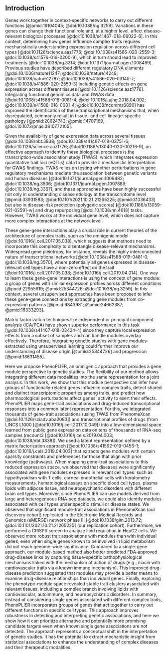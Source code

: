 ## Introduction

Genes work together in context-specific networks to carry out different functions [@pmid:19104045; @doi:10.1038/ng.3259].
Variations in these genes can change their functional role and, at a higher level, affect disease-relevant biological processes [@doi:10.1038/s41467-018-06022-6].
In this context, determining how genes influence complex traits requires mechanistically understanding expression regulation across different cell types [@doi:10.1126/science.aaz1776; @doi:10.1038/s41586-020-2559-3; @doi:10.1038/s41576-019-0200-9], which in turn should lead to improved treatments [@doi:10.1038/ng.3314; @doi:10.1371/journal.pgen.1008489].
Previous studies have described different regulatory DNA elements [@doi:10.1038/nature11247; @doi:10.1038/nature14248; @doi:10.1038/nature12787; @doi:10.1038/s41586-020-03145-z; @doi:10.1038/s41586-020-2559-3] including genetic effects on gene expression across different tissues [@doi:10.1126/science.aaz1776].
Integrating functional genomics data and GWAS data [@doi:10.1038/s41588-018-0081-4; @doi:10.1016/j.ajhg.2018.04.002; @doi:10.1038/s41588-018-0081-4; @doi:10.1038/ncomms6890] has improved the identification of these transcriptional mechanisms that, when dysregulated, commonly result in tissue- and cell lineage-specific pathology [@pmid:20624743; @pmid:14707169; @doi:10.1073/pnas.0810772105].


Given the availability of gene expression data across several tissues [@doi:10.1038/nbt.3838; @doi:10.1038/s41467-018-03751-6; @doi:10.1126/science.aaz1776; @doi:10.1186/s13040-020-00216-9], an effective approach to identify these biological processes is the transcription-wide association study (TWAS), which integrates expression quantitative trait loci (eQTLs) data to provide a mechanistic interpretation for GWAS findings.
TWAS relies on testing whether perturbations in gene regulatory mechanisms mediate the association between genetic variants and human diseases [@doi:10.1371/journal.pgen.1009482; @doi:10.1038/ng.3506; @doi:10.1371/journal.pgen.1007889; @doi:10.1038/ng.3367], and these approaches have been highly successful not only in understanding disease etiology at the transcriptome level [@pmid:33931583; @doi:10.1101/2021.10.21.21265225; @pmid:31036433] but also in disease-risk prediction (polygenic scores) [@doi:10.1186/s13059-021-02591-w] and drug repurposing [@doi:10.1038/nn.4618] tasks.
However, TWAS works at the individual gene level, which does not capture more complex interactions at the network level.


These gene-gene interactions play a crucial role in current theories of the architecture of complex traits, such as the omnigenic model [@doi:10.1016/j.cell.2017.05.038], which suggests that methods need to incorporate this complexity to disentangle disease-relevant mechanisms.
Widespread gene pleiotropy, for instance, reveals the highly interconnected nature of transcriptional networks [@doi:10.1038/s41588-019-0481-0; @doi:10.1038/ng.3570], where potentially all genes expressed in disease-relevant cell types have a non-zero effect on the trait [@doi:10.1016/j.cell.2017.05.038; @doi:10.1016/j.cell.2019.04.014].
One way to learn these gene-gene interactions is using the concept of gene module: a group of genes with similar expression profiles across different conditions [@pmid:22955619; @pmid:25344726; @doi:10.1038/ng.3259].
In this context, several unsupervised approaches have been proposed to infer these gene-gene connections by extracting gene modules from co-expression patterns [@pmid:9843981; @pmid:24662387; @pmid:16333293].
<!-- A gene module, defined as a group of genes with similar expression profiles across different conditions, can capture part of the complexity present in transcriptional programs to aid in the understanding of disease etiology [@pmid:22955619; @pmid:25344726; @doi:10.1038/ng.3259]. -->
<!-- Clustering, for instance, is among the most popular methods [@pmid:28915372; @pmid:23467089], although it can miss patterns only present in a subset of conditions and usually cannot assign a gene to multiple modules. -->
Matrix factorization techniques like independent or principal component analysis (ICA/PCA) have shown superior performance in this task [@doi:10.1038/s41467-018-03424-4] since they capture local expression effects from a subset of samples and can handle modules overlap effectively.
Therefore, integrating genetic studies with gene modules extracted using unsupervised learning could further improve our understanding of disease origin [@pmid:25344726] and progression [@pmid:18631455].


Here we propose PhenoPLIER, an omnigenic approach that provides a gene module perspective to genetic studies.
The flexibility of our method allows integrating different data modalities into the same representation for a joint analysis.
In this work, we show that this module perspective can infer how groups of functionally-related genes influence complex traits, detect shared and distinct transcriptomic properties among traits, and predict how pharmacological perturbations affect genes' activity to exert their effects.
PhenoPLIER maps gene-trait associations and drug-induced transcriptional responses into a common latent representation.
For this, we integrated thousands of gene-trait associations (using TWAS from PhenomeXcan [@doi:10.1126/sciadv.aba2083]) and transcriptional profiles of drugs (from LINCS L1000 [@doi:10.1016/j.cell.2017.10.049]) into a low-dimensional space learned from public gene expression data on tens of thousands of RNA-seq samples (recount2 [@doi:10.1016/j.cels.2019.04.003; @doi:10.1038/nbt.3838]).
We used a latent representation defined by a matrix factorization approach [@doi:10.1038/s41592-019-0456-1; @doi:10.1016/j.cels.2019.04.003] that extracts gene modules with certain sparsity constraints and preferences for those that align with prior knowledge (pathways).
When mapping gene-trait associations to this reduced expression space, we observed that diseases were significantly associated with gene modules expressed in relevant cell types: such as hypothyroidism with T cells, corneal endothelial cells with keratometry measurements, hematological assays on specific blood cell types, plasma lipids with adipose tissue, and neuropsychiatric disorders with different brain cell types.
Moreover, since PhenoPLIER can use models derived from large and heterogeneous RNA-seq datasets, we could also identify modules associated with cell types under specific stimuli or disease states.
We observed that significant module-trait associations in PhenomeXcan (our discovery cohort) replicated in the Electronic Medical Records and Genomics (eMERGE) network phase III [@doi:10.1038/gim.2013.72; @doi:10.1101/2021.10.21.21265225] (our replication cohort).
Furthermore, we performed a CRISPR screen to analyze lipid regulation in HepG2 cells.
We observed more robust trait associations with modules than with individual genes, even when single genes known to be involved in lipid metabolism did not reach genome-wide significance.
Compared to a single-gene approach, our module-based method also better predicted FDA-approved drug-disease links by capturing tissue-specific pathophysiological mechanisms linked with the mechanism of action of drugs (e.g., niacin with cardiovascular traits via a known immune mechanism).
This improved drug-disease prediction suggested that modules may provide a better means to examine drug-disease relationships than individual genes.
Finally, exploring the phenotype-module space revealed stable trait clusters associated with relevant tissues, including a complex branch involving lipids with cardiovascular, autoimmune, and neuropsychiatric disorders.
In summary, instead of considering single genes associated with different complex traits, PhenoPLIER incorporates groups of genes that act together to carry out different functions in specific cell types.
This approach improves robustness in detecting and interpreting genetic associations, and here we show how it can prioritize alternative and potentially more promising candidate targets even when known single gene associations are not detected.
The approach represents a conceptual shift in the interpretation of genetic studies.
It has the potential to extract mechanistic insight from statistical associations to enhance the understanding of complex diseases and their therapeutic modalities.

